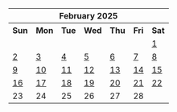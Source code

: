<table align="center" border="0" cellpadding="0" cellspacing="0" class="month">
 <tr>
  <th class="month" colspan="7">
   February 2025
  </th>
 </tr>
 <tr>
  <th class="sun">
   Sun
  </th>
  <th class="mon">
   Mon
  </th>
  <th class="tue">
   Tue
  </th>
  <th class="wed">
   Wed
  </th>
  <th class="thu">
   Thu
  </th>
  <th class="fri">
   Fri
  </th>
  <th class="sat">
   Sat
  </th>
 </tr>
 <tr>
  <td class="noday">
  </td>
  <td class="noday">
  </td>
  <td class="noday">
  </td>
  <td class="noday">
  </td>
  <td class="noday">
  </td>
  <td class="noday">
  </td>
  <td class="sat">
   <a href="20250201.py">
    1
   </a>
  </td>
 </tr>
 <tr>
  <td class="sun">
   <a href="20250202.py">
    2
   </a>
  </td>
  <td class="mon">
   <a href="20250203.py">
    3
   </a>
  </td>
  <td class="tue">
   <a href="20250204.py">
    4
   </a>
  </td>
  <td class="wed">
   <a href="20250205.py">
    5
   </a>
  </td>
  <td class="thu">
   <a href="20250206.py">
    6
   </a>
  </td>
  <td class="fri">
   <a href="20250207.py">
    7
   </a>
  </td>
  <td class="sat">
   <a href="20250208.py">
    8
   </a>
  </td>
 </tr>
 <tr>
  <td class="sun">
   <a href="20250209.py">
    9
   </a>
  </td>
  <td class="mon">
   <a href="20250210.py">
    10
   </a>
  </td>
  <td class="tue">
   <a href="20250211.py">
    11
   </a>
  </td>
  <td class="wed">
   <a href="20250212.py">
    12
   </a>
  </td>
  <td class="thu">
   <a href="20250213.py">
    13
   </a>
  </td>
  <td class="fri">
   <a href="20250214.py">
    14
   </a>
  </td>
  <td class="sat">
   <a href="20250215.py">
    15
   </a>
  </td>
 </tr>
 <tr>
  <td class="sun">
   <a href="20250216.py">
    16
   </a>
  </td>
  <td class="mon">
   <a href="20250217.py">
    17
   </a>
  </td>
  <td class="tue">
   <a href="20250218.py">
    18
   </a>
  </td>
  <td class="wed">
   <a href="20250219.py">
    19
   </a>
  </td>
  <td class="thu">
   <a href="20250220.py">
    20
   </a>
  </td>
  <td class="fri">
   <a href="20250221.py">
    21
   </a>
  </td>
  <td class="sat">
   <a href="20250222.py">
    22
   </a>
  </td>
 </tr>
 <tr>
  <td class="sun">
   23
  </td>
  <td class="mon">
   24
  </td>
  <td class="tue">
   25
  </td>
  <td class="wed">
   26
  </td>
  <td class="thu">
   27
  </td>
  <td class="fri">
   28
  </td>
  <td class="noday">
  </td>
 </tr>
</table>
